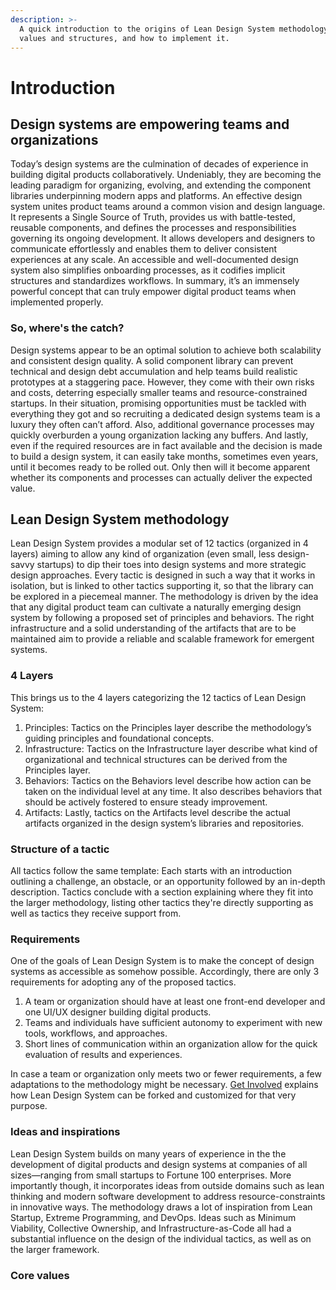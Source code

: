 ```yaml
---
description: >-
  A quick introduction to the origins of Lean Design System methodology, its
  values and structures, and how to implement it.
---
```


# Introduction

## Design systems are empowering teams and organizations

Today’s design systems are the culmination of decades of experience in building digital products collaboratively. Undeniably, they are becoming the leading paradigm for organizing, evolving, and extending the component libraries underpinning modern apps and platforms. An effective design system unites product teams around a common vision and design language. It represents a Single Source of Truth, provides us with battle-tested, reusable components, and defines the processes and responsibilities governing its ongoing development. It allows developers and designers to communicate effortlessly and enables them to deliver consistent experiences at any scale. An accessible and well-documented design system also simplifies onboarding processes, as it codifies implicit structures and standardizes workflows. In summary, it’s an immensely powerful concept that can truly empower digital product teams when implemented properly.

### So, where's the catch?

Design systems appear to be an optimal solution to achieve both scalability and consistent design quality. A solid component library can prevent technical and design debt accumulation and help teams build realistic prototypes at a staggering pace. However, they come with their own risks and costs, deterring especially smaller teams and resource-constrained startups. In their situation, promising opportunities must be tackled with everything they got and so recruiting a dedicated design systems team is a luxury they often can’t afford. Also, additional governance processes may quickly overburden a young organization lacking any buffers. And lastly, even if the required resources are in fact available and the decision is made to build a design system, it can easily take months, sometimes even years, until it becomes ready to be rolled out. Only then will it become apparent whether its components and processes can actually deliver the expected value.

## Lean Design System methodology

Lean Design System provides a modular set of 12 tactics \(organized in 4 layers\) aiming to allow any kind of organization \(even small, less design-savvy startups\) to dip their toes into design systems and more strategic design approaches. Every tactic is designed in such a way that it works in isolation, but is linked to other tactics supporting it, so that the library can be explored in a piecemeal manner. The methodology is driven by the idea that any digital product team can cultivate a naturally emerging design system by following a proposed set of principles and behaviors. The right infrastructure and a solid understanding of the artifacts that are to be maintained aim to provide a reliable and scalable framework for emergent systems. 

### 4 Layers

This brings us to the 4 layers categorizing the 12 tactics of Lean Design System:

1. Principles: Tactics on the Principles layer describe the methodology’s guiding principles and foundational concepts.
2. Infrastructure: Tactics on the Infrastructure layer describe what kind of organizational and technical structures can be derived from the Principles layer.
3. Behaviors: Tactics on the Behaviors level describe how action can be taken on the individual level at any time. It also describes behaviors that should be actively fostered to ensure steady improvement.
4. Artifacts: Lastly, tactics on the Artifacts level describe the actual artifacts organized in the design system’s libraries and repositories.

### Structure of a tactic

All tactics follow the same template: Each starts with an introduction outlining a challenge, an obstacle, or an opportunity followed by an in-depth description. Tactics conclude with a section explaining where they fit into the larger methodology, listing other tactics they're directly supporting as well as tactics they receive support from.

### Requirements

One of the goals of Lean Design System is to make the concept of design systems as accessible as somehow possible. Accordingly, there are only 3 requirements for adopting any of the proposed tactics.

1. A team or organization should have at least one front-end developer and one UI/UX designer building digital products.
2. Teams and individuals have sufficient autonomy to experiment with new tools, workflows, and approaches.
3. Short lines of communication within an organization allow for the quick evaluation of results and experiences.

In case a team or organization only meets two or fewer requirements, a few adaptations to the methodology might be necessary. [Get Involved](contribute.md) explains how Lean Design System can be forked and customized for that very purpose.

### Ideas and inspirations

Lean Design System builds on many years of experience in the the development of digital products and design systems at companies of all sizes—ranging from small startups to Fortune 100 enterprises. More importantly though, it incorporates ideas from outside domains such as lean thinking and modern software development to address resource-constraints in innovative ways. The methodology draws a lot of inspiration from Lean Startup, Extreme Programming, and DevOps. Ideas such as Minimum Viability, Collective Ownership, and Infrastructure-as-Code all had a substantial influence on the design of the individual tactics, as well as on the larger framework.

### Core values

